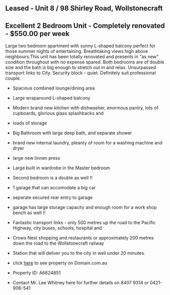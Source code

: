 ## Leased - Unit 8 / 98 Shirley Road, Wollstonecraft ##
## Excellent 2 Bedroom Unit - Completely renovated - $550.00 per week ##

Large two bedroom apartment with sunny L-shaped balcony perfect for those summer nights of entertaining. Breathtaking views high above neighbours.This unit has been totally renovated and presents in "as new" condition throughout with no expense spared. Both bedrooms are of double size and the bath is big enough to stretch out in and relax. Unsurpassed transport links to City. Security block - quiet. Definitely suit professional couple.



- Spacious combined lounge/dining area


- Large wraparound L-shaped balcony


- Modern brand new kitchen with dishwasher, enormous pantry, lots of cupboards, glorious glass splashbacks and 

- loads of storage


- Big Bathroom with large deep bath, and separate shower


- brand new internal laundry, pleanty of room for a washing machine and dryer


- large new linnen press


- Large built in wardrobe in the Master bedroom


- Second bedroom is a double as well !!


- 1 garage that can accomodate a big car


- separate secured rear entry to garage


- garage has large storage capacity and enough room for a work shop bench as well !!


- Fantastic transport links - only 500 metres up the road to the Pacific Highway, city buses, schools, hospital and 

- Crows Nest shopping and restaurants or approximately 200 metres down the road to the Wollstonecraft railway 

- Station that will deliver you to the city in well under 20 minutes.


- click [here](http://domain.com.au "unit_leased") to see property on Domain.com.au


- Property ID: A6624851



- Contact Mr. Lee Whitney here for further details on 8407 9314 or 0421-906-541